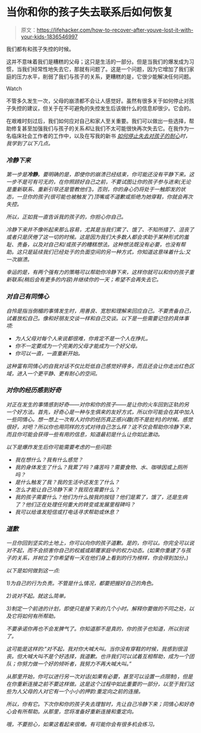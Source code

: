 # 当你和你的孩子失去联系后如何恢复

> 原文：<https://lifehacker.com/how-to-recover-after-youve-lost-it-with-your-kids-1836546997>

我们都有和孩子失控的时候。

这并不意味着我们是糟糕的父母；这只是生活的一部分。但是当我们的爆发成为习惯，当我们经常性地失去它，那就有问题了。这是一个问题，因为它增加了我们家庭的压力水平，削弱了我们与孩子的关系，更糟糕的是，它很少能解决任何问题。

Watch

不管多久发生一次，父母的崩溃都不会让人感觉好。虽然有很多关于如何停止对孩子失控的建议，但关于在不可避免的失控发生后该做什么的信息却很少。它会的。

在艰难时刻过后，我们如何应对自己和家人至关重要。我们可以做出一些选择，帮助修复甚至加强我们与孩子的关系*和*让我们不太可能很快再次失去它。在我作为一名临床社会工作者的工作中，以及在写我的新书 [*如何停止失去对孩子的耐心*](https://www.amazon.com/gp/product/1523505427/ref=dbs_a_def_rwt_bibl_vppi_i2?asc_campaign=InlineText&asc_refurl=https://lifehacker.com/how-to-recover-after-youve-lost-it-with-your-kids-1836546997&asc_source=&tag=kinjalifehackerlink-20)*时，我学到了以下几点。*

### *冷静下来*

*第一步是**冷静**。要明确的是，即使你的崩溃已经结束，你可能还没有平静下来。这一步不是可有可无的，在你照顾好自己之前，不要试图让你的孩子参与进来(无论是重新联系、重新引导还是管教他们)。否则，你的身心仍将处于一触即发的状态，一旦你的孩子(很可能也被触发了)顶嘴或不道歉或拒绝为她穿鞋，你就会再次失控。* 

*所以，正如我一直告诉我的孩子的，你担心你自己。* 

*冷静下来并不像听起来那么容易，尤其是当我们累了、饿了、不知所措了、沮丧了或者只是厌倦了这一切的时候。这是因为我们大多数人都会求助于某种形式的羞耻、责备，以及对自己和/或孩子的糟糕想法。这种想法既没有必要，也没有帮助。这只是延续我们已经处于的负面空间的另一种方式，你知道这意味着什么:又一次崩溃。*

*幸运的是，有两个强有力的策略可以帮助你冷静下来，这样你就可以和你的孩子重新联系(稍后会有更多的内容)并继续你的一天；希望不会再失去它。*

### *对自己有同情心*

*自怜是指当倒楣的事情发生时，用善良、宽恕和理解来回应自己。不要责备自己，试着放松自己。像和好朋友交谈一样和自己交谈。以下是一些需要记住的具体事项:*

*   *为人父母对每个人来说都很难，你肯定不是一个人在挣扎。*
*   *你不一定要成为一个完美的父母才能成为一个好父母。*
*   *你可以一直，一直重新开始。*

*这种富有同情心的自我对话不仅比贬低自己感觉好得多，而且还会让你走出红色区域，进入一个更平静、更有耐心的空间。*

### *对你的经历感到好奇*

*对正在发生的事情感到好奇——对你和你的孩子——是让你的火车回到正轨的另一个好方法。首先，好奇心是一种与生俱来的友好方式，所以你可能会在其中加入一些同情心。想一想上一次有人对你的经历真正感兴趣(而不是批判)的时候。感觉很好，对吧？所以你也用同样的方式对待自己怎么样？这不仅会帮助你冷静下来，而且你可能会获得一些有用的信息，知道最初是什么让你如此激动。*

*以下是爆炸发生后你可能需要考虑的一些问题:*

*   *我在想什么？我有什么感觉？*
*   *我的身体发生了什么？我累了吗？痛苦吗？需要食物、水、咖啡因或上厕所吗？*
*   *是什么触发了我？我的生活中还发生了什么？*
*   *怎么才能让自己冷静下来？我现在需要什么？*
*   *我的孩子需要什么？他们为什么按我的按钮？他们是累了，饿了，还是生病了？他们正在处理任何重大的转变或发展里程碑吗？*
*   *我可以给谁发短信或打电话寻求帮助或休息？*

### *道歉*

*一旦你回到坚实的土地上，你可以向你的孩子道歉。是的，你可以。你完全可以说对不起，而不会损害你自己的权威或颠覆家庭中的权力动态。(如果你重建了与孩子的关系，并树立了你希望有一天在他们身上看到的行为榜样，你会得到加分。)*

*以下是如何做到这一点:*

*1)为自己的行为负责。不管是什么情况，都要把握好自己的角色。*

*2)说对不起。就这么简单。*

*3)制定一个前进的计划，即使只是接下来的几个小时。解释你要做的不同之处，以及它将如何有所帮助。*

*不要承诺你再也不会发脾气了。你知道那不是真的，你的孩子也知道，所以别说了。*

*这可能是这样的:“对不起，我对你大喊大叫。当你没有穿鞋的时候，我感到很沮丧。但大喊大叫不是个好选择，我道歉。也许我们可以试着互相帮助，成为一个团队；你努力做一个好的倾听者，我努力不再大喊大叫。”*

*从那里开始，你可以进行另一次对话(如果有必要，甚至可以设置一点限制)，但是在你重新连接之前不要这样做。这是这个过程中如此重要的一部分，以至于我们这些为人父母的人对它有一个小小的押韵:*重定向之前的连接*。*

*所以，你有它。下次你和你的孩子失去理智时，先让自己冷静下来；同情心和好奇心会有所帮助。从那里，您将准备好重新连接和重定向。*

*哦，不要担心，如果这看起来很难。有可能你会有很多机会练习。*
